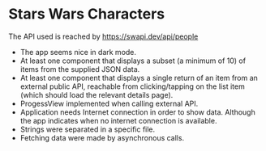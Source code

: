 #  Stars Wars Characters

The API used is reached by https://swapi.dev/api/people

- The app seems nice in dark mode.
- At least one component that displays a subset (a minimum of 10) of items from the supplied JSON data. 
- At least one component that displays a single return of an item from an external public API, reachable from clicking/tapping on the list item (which should load the relevant details page).  
- ProgessView implemented when calling external API.
- Application needs Internet connection in order to show data. Although the app indicates when no internet connection is available.
- Strings were separated in a specific file.
- Fetching data were made by asynchronous calls.

